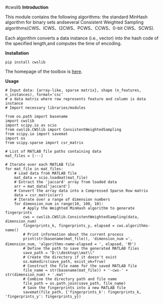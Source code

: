 #cwslib
**Introduction**

This module contains the following algorithms: the standard MinHash algorithm for binary sets andseveral Consistent 
Weighted Sampling algorithms(CWS、ICWS、I2CWS、PCWS、CCWS、0-bit CWS、SCWS).

Each algorithm converts a data instance (i.e., vector) into the hash code of the specified length,and computes the 
time of encoding.

**Installation**

    pip install cwslib
    
The homepage of the toolbox is [here](https://github.com/jiangli0618/cwslib).

**Usage**

    # Input data: {array-like, sparse matrix}, shape (n_features, n_instances), format='csc'
    # a data matrix where row represents feature and column is data instance
    # Import necessary libraries/modules

    from os.path import basename
    import cwslib
    import scipy.io as scio
    from cwslib.CWSlib import ConsistentWeightedSampling
    from scipy.io import savemat
    import os
    from scipy.sparse import csr_matrix
    
    # List of MATLAB file paths containing data
    mat_files = [···]
    
    # Iterate over each MATLAB file
    for mat_file in mat_files:
        # Load data from MATLAB file
        mat_data = scio.loadmat(mat_file)
        # Extract the 'jaccard' array from loaded data
        arr = mat_data['jaccard']
        # Convert the array data into a Compressed Sparse Row matrix
        data = csr_matrix(arr)
        # Iterate over a range of dimension numbers
        for dimension_num in range(10, 100, 10):
            # Apply the Weighted MinHash algorithm to generate fingerprints
            cws = cwslib.CWSlib.ConsistentWeightedSampling(data, dimension_num)
            fingerprints_k, fingerprints_y, elapsed = cws.algorithms-name()
            # Print information about the current process
            print(str(basename(mat_file)), 'dimension_num =', dimension_num, 'algorithms-name-elapsed = ', elapsed, '秒')
            # Define the path to save the generated MATLAB files
            save_path = "D:\\desktop\\mat\\"
            # Create the directory if it doesn't exist
            os.makedirs(save_path, exist_ok=True)
            # Construct the file name for the saved MATLAB file
            file_name = str(basename(mat_file)) + '-cws-' + str(dimension_num) + '.mat'
            # Combine the directory path and file name
            file_path = os.path.join(save_path, file_name)
            # Save the fingerprints into a new MATLAB file
            savemat(file_path, {'fingerprints_k': fingerprints_k, 'fingerprints_y': fingerprints_y})


